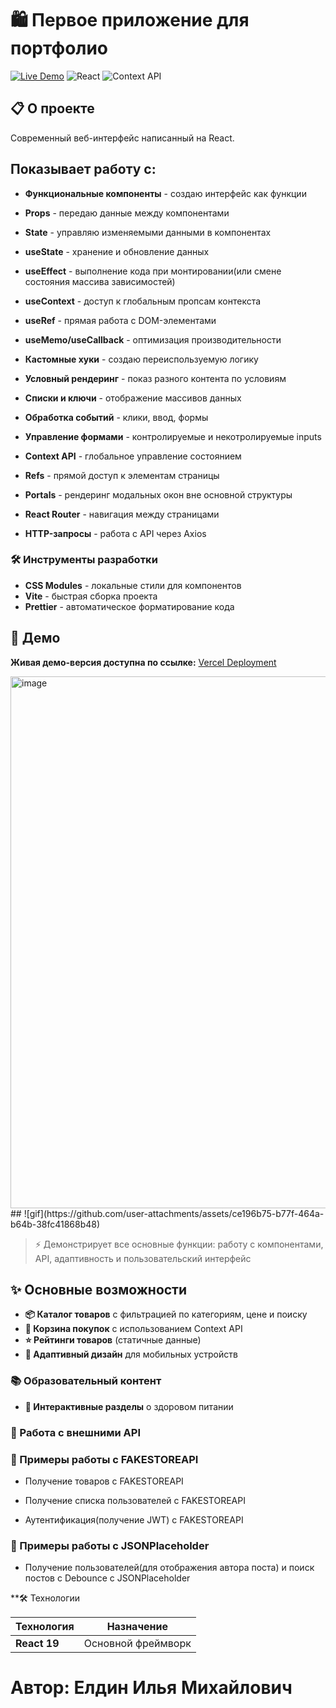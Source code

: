 # 🛍️ Первое приложение для портфолио

[![Live Demo](https://img.shields.io/badge/demo-vercel-green)](https://portfolio-first-app.vercel.app/)
![React](https://img.shields.io/badge/React-18.2.0-blue)
![Context API](https://img.shields.io/badge/state-Context%20API-orange)

## 📋 О проекте

Современный веб-интерфейс написанный на React.

## Показывает работу с:

- **Функциональные компоненты** - создаю интерфейс как функции
- **Props** - передаю данные между компонентами
- **State** - управляю изменяемыми данными в компонентах

- **useState** - хранение и обновление данных
- **useEffect** - выполнение кода при монтировании(или смене состояния массива зависимостей)
- **useContext** - доступ к глобальным пропсам контекста
- **useRef** - прямая работа с DOM-элементами
- **useMemo/useCallback** - оптимизация производительности
- **Кастомные хуки** - создаю переиспользуемую логику

- **Условный рендеринг** - показ разного контента по условиям
- **Списки и ключи** - отображение массивов данных
- **Обработка событий** - клики, ввод, формы
- **Управление формами** - контролируемые и некотролируемые inputs

- **Context API** - глобальное управление состоянием
- **Refs** - прямой доступ к элементам страницы
- **Portals** - рендеринг модальных окон вне основной структуры
- **React Router** - навигация между страницами
- **HTTP-запросы** - работа с API через Axios

### 🛠 Инструменты разработки

- **CSS Modules** - локальные стили для компонентов
- **Vite** - быстрая сборка проекта
- **Prettier** - автоматическое форматирование кода

## 🚀 Демо

**Живая демо-версия доступна по ссылке:** [Vercel Deployment](https://portfolio-first-app.vercel.app/)

<img width="1823" height="851" alt="image" src="https://github.com/user-attachments/assets/e53fad47-216d-4717-bd08-6232f5257f00" />
##
![gif](https://github.com/user-attachments/assets/ce196b75-b77f-464a-b64b-38fc41868b48)

> ⚡ Демонстрирует все основные функции: работу с компонентами, API, адаптивность и пользовательский интерфейс

## ✨ Основные возможности

- **📦 Каталог товаров** с фильтрацией по категориям, цене и поиску
- **🛒 Корзина покупок** с использованием Context API
- **⭐ Рейтинги товаров** (статичные данные)
- **📱 Адаптивный дизайн** для мобильных устройств

### 📚 Образовательный контент

- **🎯 Интерактивные разделы** о здоровом питании

### 🔌 Работа с внешними API

### 🛒 Примеры работы с FAKESTOREAPI

- Получение товаров с FAKESTOREAPI

- Получение списка пользователей с FAKESTOREAPI

- Аутентификация(получение JWT) с FAKESTOREAPI

### 🚀 Примеры работы с JSONPlaceholder

- Получение пользователей(для отображения автора поста) и поиск постов с Debounce с JSONPlaceholder

\*\*🛠 Технологии

| Технология   | Назначение         |
| ------------ | ------------------ |
| **React 19** | Основной фреймворк |

# Автор: Елдин Илья Михайлович


